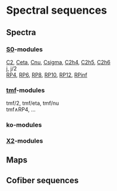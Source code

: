 # Spectral sequences
## Spectra
### [S0](./mix/S0_ss/index.html)-modules
[C2](./mix/C2_ss/index.html), [Ceta](./mix/Ceta_ss/index.html), [Cnu](./mix/Cnu_ss/index.html), [Csigma](./mix/Csigma_ss/index.html), [C2h4](./mix/C2h4_ss/index.html), [C2h5](./mix/C2h5_ss/index.html), [C2h6](./mix/C2h6_ss/index.html)<br>
[j](./mix/j_ss/index.html), j/2<br>
[RP4](./mix/RP1_4_ss/index.html), [RP6](./mix/RP1_6_ss/index.html), [RP8](./mix/RP1_8_ss/index.html), [RP10](./mix/RP1_10_ss/index.html), [RP12](./mix/RP1_12_ss/index.html), [RPinf](./mix/RP1_261_ss/index.html)

### [tmf](./mix/tmf_ss/index.html)-modules
tmf/2, tmf/eta, tmf/nu<br>
tmf∧RP4, ...

### ko-modules

### [X2](./mix/X2_ss/index.html)-modules

## Maps

## Cofiber sequences

